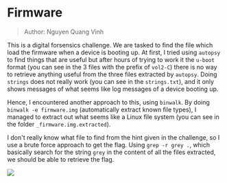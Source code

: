 # Firmware
> Author: Nguyen Quang Vinh

This is a digital forsensics challenge. We are tasked to find the file which load the firmware when a device is booting up. At first, I tried using `autopsy` to find things that are useful but after hours of trying to work it the `u-boot` format (you can see in the 3 files with the prefix of `vol2-C`) there is no way to retrieve anything useful from the three files extracted by `autopsy`. Doing `strings` does not really work (you can see in the `strings.txt`), and it only shows messages of what seems like log messages of a device booting up.

Hence, I encountered another approach to this, using `binwalk`. By doing `binwalk -e firmware.img` (automatically extract known file types), I managed to extract out what seems like a Linux file system (you can see in the folder `_firmware.img.extracted`). 

I don't really know what file to find from the hint given in the challenge, so I use a brute force approach to get the flag. Using `grep -r grey .`, which basically search for the string `grey` in the content of all the files extracted, we should be able to retrieve the flag.

<img src="https://i.imgur.com/u6Crx1k.png">